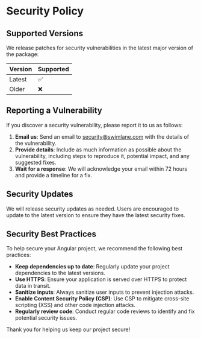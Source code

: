 # Security Policy

## Supported Versions

We release patches for security vulnerabilities in the latest major version of the package:

| Version | Supported          |
| ------- | ------------------ |
| Latest  | :white_check_mark: |
| Older   | :x:                |

## Reporting a Vulnerability

If you discover a security vulnerability, please report it to us as follows:

1. **Email us**: Send an email to [security@swimlane.com](mailto:security@swimlane.com) with the details of the vulnerability.
2. **Provide details**: Include as much information as possible about the vulnerability, including steps to reproduce it, potential impact, and any suggested fixes.
3. **Wait for a response**: We will acknowledge your email within 72 hours and provide a timeline for a fix.

## Security Updates

We will release security updates as needed. Users are encouraged to update to the latest version to ensure they have the latest security fixes.

## Security Best Practices

To help secure your Angular project, we recommend the following best practices:

- **Keep dependencies up to date**: Regularly update your project dependencies to the latest versions.
- **Use HTTPS**: Ensure your application is served over HTTPS to protect data in transit.
- **Sanitize inputs**: Always sanitize user inputs to prevent injection attacks.
- **Enable Content Security Policy (CSP)**: Use CSP to mitigate cross-site scripting (XSS) and other code injection attacks.
- **Regularly review code**: Conduct regular code reviews to identify and fix potential security issues.

Thank you for helping us keep our project secure!
